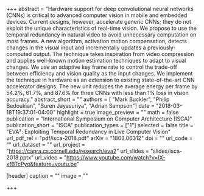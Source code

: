 +++
abstract = "Hardware support for deep convolutional neural networks (CNNs) is critical to advanced computer vision in mobile and embedded devices. Current designs, however, accelerate generic CNNs; they do not exploit the unique characteristics of real-time vision. We propose to use the temporal redundancy in natural video to avoid unnecessary computation on most frames. A new algorithm, activation motion compensation, detects changes in the visual input and incrementally updates a previously-computed output. The technique takes inspiration from video compression and applies well-known motion estimation techniques to adapt to visual changes. We use an adaptive key frame rate to control the trade-off between efficiency and vision quality as the input changes. We implement the technique in hardware as an extension to existing state-of-the-art CNN accelerator designs. The new unit reduces the average energy per frame by 54.2%, 61.7%, and 87.6% for three CNNs with less than 1% loss in vision accuracy."
abstract_short = ""
authors = [
	"Mark Buckler",
  "Philip Bedoukian",
  "Suren Jayasuriya",
  "Adrian Sampson"]
date = "2018-03-18T19:37:01-04:00"
highlight = true
image_preview = ""
math = false
publication = "International Symposium on Computer Architecture (ISCA)"
publication_short = "ISCA"
publication_types = ["1"]
selected = false
title = "EVA²: Exploiting Temporal Redundancy in Live Computer Vision"
url_pdf_rel = "pdf/isca-2018.pdf"
arXiv = "1803.06312"
doi = ""
url_code = ""
url_dataset = ""
url_project = "https://capra.cs.cornell.edu/research/eva2"
url_slides = "slides/isca-2018.pptx"
url_video = "https://www.youtube.com/watch?v=IX-xfBTcPyo&feature=youtu.be"

[header]
  caption = ""
  image = ""

+++


